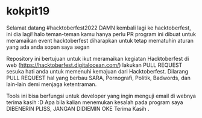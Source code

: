 # kokpit19

Selamat datang #hacktoberfest2022
DAMN kembali lagi ke hacktoberfest, ini dia lagi! halo teman-teman kamu hanya perlu PR
program ini dibuat untuk meramaikan event hacktoberfest diharapkan untuk tetap mematuhin aturan yang ada anda sopan saya segan

Repository ini bertujuan untuk ikut meramaikan kegiatan Hacktoberfest di web (https://hacktoberfest.digitalocean.com/)
lakukan PULL REQUEST sesuka hati anda untuk memenuhi kemajuan dari Hacktoberfest.
Dilarang PULL REQUEST hal yang berbau SARA, Pornografi, Politik, Badwords, dan lain-lain demi menjaga ketentraman.

Tools ini bisa berfungsi untuk developer yang ingin menguji email di webnya terima kasih :D 
Apa bila kalian menemukan kesalah pada program saya DIBENERIN PLISS, JANGAN DIDIEMIN OKE Terima Kasih .

